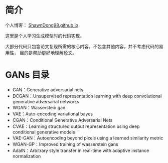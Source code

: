 # 简介

个人博客： [ShawnDong98.github.io](ShawnDong98.github.io)

这里是个人学习生成模型时的代码实现。

大部分代码只包含论文复现所需的核心内容，不包含其他内容，并不考虑代码的易用性， 目的是帮助更好地理解论文。

# GANs 目录
- GAN：Generative adversarial nets
- DCGAN：Unsupervised representation learning with deep convolutional generative adversarial networks
- WGAN：Wasserstein gan
- VAE：Auto-encoding variational bayes
- CGAN：Conditional Generative Adversarial Nets
- CVAE：Learning structured output representation using deep conditional generative models
- VAE-GAN：Autoencoding beyond pixels using a learned similarity metric
- WGAN-GP：Improved training of wasserstein gans
- AdaIN：Arbitrary style transfer in real-time with adaptive instance normalization

